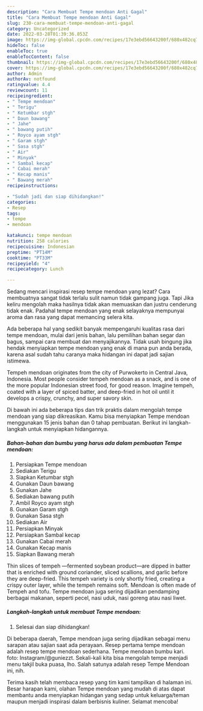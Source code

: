 ```yaml
---
description: "Cara Membuat Tempe mendoan Anti Gagal"
title: "Cara Membuat Tempe mendoan Anti Gagal"
slug: 230-cara-membuat-tempe-mendoan-anti-gagal
category: Uncategorized
date: 2022-03-28T01:39:36.853Z
image: https://img-global.cpcdn.com/recipes/17e3ebd56643200f/680x482cq70/tempe-mendoan-foto-resep-utama.jpg
hideToc: false
enableToc: true
enableTocContent: false
thumbnail: https://img-global.cpcdn.com/recipes/17e3ebd56643200f/680x482cq70/tempe-mendoan-foto-resep-utama.jpg
cover: https://img-global.cpcdn.com/recipes/17e3ebd56643200f/680x482cq70/tempe-mendoan-foto-resep-utama.jpg
author: Admin
authorAv: notfound
ratingvalue: 4.4
reviewcount: 11
recipeingredient:
- " Tempe mendoan"
- " Terigu"
- " Ketumbar stgh"
- " Daun bawang"
- " Jahe"
- " bawang putih"
- " Royco ayam stgh"
- " Garam stgh"
- " Sasa stgh"
- " Air"
- " Minyak"
- " Sambal kecap"
- " Cabai merah"
- " Kecap manis"
- " Bawang merah"
recipeinstructions:

- "Sudah jadi dan siap dihidangkan!"
categories:
- Resep
tags:
- tempe
- mendoan

katakunci: tempe mendoan 
nutrition: 258 calories
recipecuisine: Indonesian
preptime: "PT14M"
cooktime: "PT33M"
recipeyield: "4"
recipecategory: Lunch

---
```



Sedang mencari inspirasi resep tempe mendoan yang lezat? Cara membuatnya sangat tidak terlalu sulit namun tidak gampang juga. Tapi Jika keliru mengolah maka hasilnya tidak akan memuaskan dan justru cenderung tidak enak. Padahal tempe mendoan yang enak selayaknya mempunyai aroma dan rasa yang dapat memancing selera kita.


Ada beberapa hal yang sedikit banyak mempengaruhi kualitas rasa dari tempe mendoan, mulai dari jenis bahan, lalu pemilihan bahan segar dan bagus, sampai cara membuat dan menyajikannya. Tidak usah bingung jika hendak menyiapkan tempe mendoan yang enak di mana pun anda berada, karena asal sudah tahu caranya maka hidangan ini dapat jadi sajian istimewa.

Tempeh mendoan originates from the city of Purwokerto in Central Java, Indonesia. Most people consider tempeh mendoan as a snack, and is one of the more popular Indonesian street food, for good reason. Imagine tempeh, coated with a layer of spiced batter, and deep-fried in hot oil until it develops a crispy, crunchy, and super savory skin.


Di bawah ini ada beberapa tips dan trik praktis dalam mengolah tempe mendoan yang siap dikreasikan. Kamu bisa menyiapkan Tempe mendoan menggunakan 15 jenis bahan dan 0 tahap pembuatan. Berikut ini langkah-langkah untuk menyiapkan hidangannya.

<!--inarticleads1-->

##### Bahan-bahan dan bumbu yang harus ada dalam pembuatan Tempe mendoan:

1. Persiapkan  Tempe mendoan
1. Sediakan  Terigu
1. Siapkan  Ketumbar stgh
1. Gunakan  Daun bawang
1. Gunakan  Jahe
1. Sediakan  bawang putih
1. Ambil  Royco ayam stgh
1. Gunakan  Garam stgh
1. Gunakan  Sasa stgh
1. Sediakan  Air
1. Persiapkan  Minyak
1. Persiapkan  Sambal kecap
1. Gunakan  Cabai merah
1. Gunakan  Kecap manis
1. Siapkan  Bawang merah


Thin slices of tempeh —fermented soybean product—are dipped in batter that is enriched with ground coriander, sliced scallions, and garlic before they are deep-fried. This tempeh variety is only shortly fried, creating a crispy outer layer, while the tempeh remains soft. Mendoan is often made of Tempeh and tofu. Tempe mendoan juga sering dijadikan pendamping berbagai makanan, seperti pecel, nasi uduk, nasi goreng atau nasi liwet. 

<!--inarticleads2-->

##### Langkah-langkah untuk membuat Tempe mendoan:


1. Selesai dan siap dihidangkan!

Di beberapa daerah, Tempe mendoan juga sering dijadikan sebagai menu sarapan atau sajian saat ada perayaan. Resep pertama tempe mendoan adalah resep tempe mendoan sederhana. Tempe mendoan bumbu kari. foto: Instagram/@guniezzt. Sekali-kali kita bisa mengolah tempe menjadi menu takjil buka puasa, lho. Salah satunya adalah resep Tempe Mendoan ini, nih. 

Terima kasih telah membaca resep yang tim kami tampilkan di halaman ini. Besar harapan kami, olahan Tempe mendoan yang mudah di atas dapat membantu anda menyiapkan hidangan yang sedap untuk keluarga/teman maupun menjadi inspirasi dalam berbisnis kuliner. Selamat mencoba!
